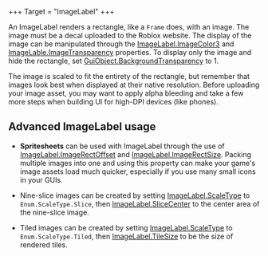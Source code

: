 +++
Target = "ImageLabel"
+++

An ImageLabel renders a rectangle, like a `Frame` does, with an image. The image must be a decal uploaded to the Roblox website. The display of the image can be manipulated through the [ImageLabel.ImageColor3](https://developer.roblox.com/api-reference/property/ImageLabel/ImageColor3) and [ImageLable.ImageTransparency](https://developer.roblox.com/search#stq=ImageTransparency) properties. To display only the image and hide the rectangle, set [GuiObject.BackgroundTransparency](https://developer.roblox.com/api-reference/property/GuiObject/BackgroundTransparency) to 1.The image is scaled to fit the entirety of the rectangle, but remember that images look best when displayed at their native resolution. Before uploading your image asset, you may want to apply alpha bleeding and take a few more steps when building UI for high-DPI devices (like phones).## Advanced ImageLabel usage - **Spritesheets** can be used with ImageLabel through the use of [ImageLabel.ImageRectOffset](https://developer.roblox.com/api-reference/property/ImageLabel/ImageRectOffset) and [ImageLabel.ImageRectSize](https://developer.roblox.com/api-reference/property/ImageLabel/ImageRectSize). Packing multiple images into one and using this property can make your game's image assets load much quicker, especially if you use many small icons in your GUIs. - Nine-slice images can be created by setting [ImageLabel.ScaleType](https://developer.roblox.com/api-reference/property/ImageLabel/ScaleType) to `Enum.ScaleType.Slice`, then [ImageLabel.SliceCenter](https://developer.roblox.com/api-reference/property/ImageLabel/SliceCenter) to the center area of the nine-slice image. - Tiled images can be created by setting [ImageLabel.ScaleType](https://developer.roblox.com/api-reference/property/ImageLabel/ScaleType) to `Enum.ScaleType.Tiled`, then [ImageLabel.TileSize](https://developer.roblox.com/api-reference/property/ImageLabel/TileSize) to be the size of rendered tiles.